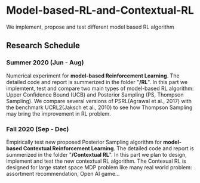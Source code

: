 # Model-based-RL-and-Contextual-RL
We implement, propose and test different model based RL algorithm 

## Research Schedule

### Summer 2020 (Jun - Aug)
Numerical experiment for **model-based Reinforcement Learning**. The detailed code and report is summerized in the folder "**/RL**". In this part we implemtent, test and compare two main types of model-based RL algorithm: Upper Confidence Bound (UCB) and Posterior Sampling (PS, Thompson Sampling). We compare several versions of PSRL(Agrawal et al., 2017) with the benchmark UCRL2(Jaksch et al., 2010) to see how Thompson Sampling may bring the improvement in RL problem. 

### Fall 2020 (Sep - Dec)
Empirically test new proposed Posterior Sampling algorithm for **model-based Contextual Reinforcement Learning**. The detailed code and report is summerized in the folder "**/Contextual RL**". In this part we plan to design, implement and test the new contextual RL algorithm. The Contexual RL is designed for large statet space MDP problem like many real world problem: assortment recommendation, Open AI game...
